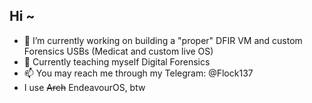 ## Hi ~

<!--
**Flock137/flock137** is a ✨ _special_ ✨ repository because its `README.md` (this file) appears on your GitHub profile.

Here are some ideas to get you started:

- 🔭 I’m currently working on ...
- 🌱 I’m currently learning ...
- 👯 I’m looking to collaborate on ...
- 🤔 I’m looking for help with ...
- 💬 Ask me about ...
- 📫 How to reach me: ...
- ⚡ Fun fact: ...
-->

- 🔭 I’m currently working on building a "proper" DFIR VM and custom Forensics USBs (Medicat and custom live OS)
- 🌱 Currently teaching myself Digital Forensics
- 📫 You may reach me through my Telegram: @Flock137
- I use ~~Arch~~ EndeavourOS, btw 
